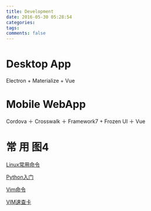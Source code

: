 ```yaml
---
title: Development
date: 2016-05-30 05:28:54
categories:
tags:
comments: false
---
```


# Desktop App　

Electron + Materialize + Vue

# Mobile WebApp

Cordova ＋ Crosswalk ＋ Framework7 + Frozen UI ＋ Vue

# 常 用 图4

[Linux常用命令](/uploads/files/linux-cmd.png)

[Python入门](/uploads/files/python-rumen.png)

[Vim命令](/uploads/files/vim-full.png)

[VIM速查卡](/uploads/files/vim_cheat_sheet_for_programmers_print.png)



